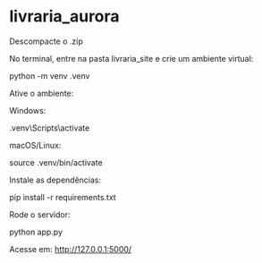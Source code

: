 # livraria_aurora

Descompacte o .zip

No terminal, entre na pasta livraria_site e crie um ambiente virtual:

python -m venv .venv


Ative o ambiente:

Windows:

.venv\Scripts\activate


macOS/Linux:

source .venv/bin/activate


Instale as dependências:

pip install -r requirements.txt


Rode o servidor:

python app.py


Acesse em: http://127.0.0.1:5000/
